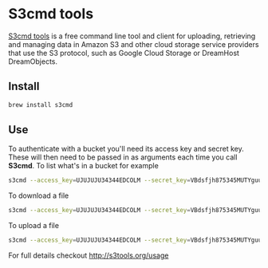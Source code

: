 # S3cmd tools

[S3cmd tools](http://s3tools.org/s3cmd) is a free command line tool and client for uploading, retrieving and managing data in Amazon S3 and other cloud storage service providers that use the S3 protocol, such as Google Cloud Storage or DreamHost DreamObjects.

## Install

```bash
brew install s3cmd
```

## Use

To authenticate with a bucket you'll need its access key and secret key. These will then need to be passed in as arguments each time you call **S3cmd**. To list what's in a bucket for example

```bash
s3cmd --access_key=UJUJUJU34344EDCOLM --secret_key=VBdsfjh875345MUTYguuiDC868689 ls s3://my-s3-bucket
```

To download a file

```bash
s3cmd --access_key=UJUJUJU34344EDCOLM --secret_key=VBdsfjh875345MUTYguuiDC868689 get s3://my-s3-bucket/name-of-file.tar.gz.enc
```

To upload a file

```bash
s3cmd --access_key=UJUJUJU34344EDCOLM --secret_key=VBdsfjh875345MUTYguuiDC868689 put myfile.tar.gz.enc s3://my-s3-bucket
```

For full details checkout <http://s3tools.org/usage>
